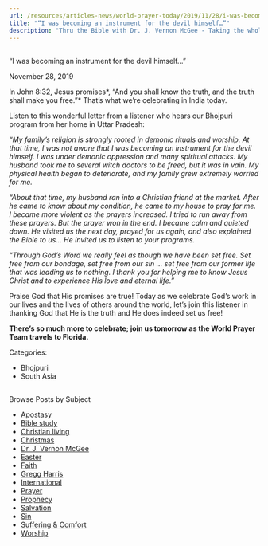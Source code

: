 ```yaml
---
url: /resources/articles-news/world-prayer-today/2019/11/28/i-was-becoming-an-instrument-for-the-devil-himself
title: "“I was becoming an instrument for the devil himself…”"
description: "Thru the Bible with Dr. J. Vernon McGee - Taking the whole Word to the whole world"
---
```







## 
 “I was becoming an instrument for the devil himself…”


November 28, 2019
![]()




In John 8:32, Jesus promises*, “And you shall know the truth, and the truth shall make you free.”* That’s what we’re celebrating in India today. 


Listen to this wonderful letter from a listener who hears our Bhojpuri program from her home in Uttar Pradesh:


*“My family’s religion is strongly rooted in demonic rituals and worship. At that time, I was not aware that I was becoming an instrument for the devil himself. I was under demonic oppression and many spiritual attacks. My husband took me to several witch doctors to be freed, but it was in vain. My physical health began to deteriorate, and my family grew extremely worried for me.* 


*“About that time, my husband ran into a Christian friend at the market. After he came to know about my condition, he came to my house to pray for me. I became more violent as the prayers increased. I tried to run away from these prayers. But the prayer won in the end. I became calm and quieted down. He visited us the next day, prayed for us again, and also explained the Bible to us… He invited us to listen to your programs.* 


*“Through God’s Word we really feel as though we have been set free. Set free from our bondage, set free from our sin … set free from our former life that was leading us to nothing. I thank you for helping me to know Jesus Christ and to experience His love and eternal life.”*


Praise God that His promises are true! Today as we celebrate God’s work in our lives and the lives of others around the world, let’s join this listener in thanking God that He is the truth and He does indeed set us free!


**There’s so much more to celebrate; join us tomorrow as the World Prayer Team travels to Florida.**



Categories: 


* Bhojpuri
* South Asia









## 
 Browse Posts by Subject


* [Apostasy](/resources/articles-news/-in-tags/tags/Apostasy)
* [Bible study](/resources/articles-news/-in-tags/tags/Bible-study)
* [Christian living](/resources/articles-news/-in-tags/tags/Christian-living)
* [Christmas](/resources/articles-news/-in-tags/tags/Christmas)
* [Dr. J. Vernon McGee](/resources/articles-news/-in-tags/tags/Dr-J-Vernon-McGee)
* [Easter](/resources/articles-news/-in-tags/tags/easter)
* [Faith](/resources/articles-news/-in-tags/tags/Faith)
* [Gregg Harris](/resources/articles-news/-in-tags/tags/Gregg-Harris)
* [International](/resources/articles-news/-in-tags/tags/International)
* [Prayer](/resources/articles-news/-in-tags/tags/prayer)
* [Prophecy](/resources/articles-news/-in-tags/tags/Prophecy)
* [Salvation](/resources/articles-news/-in-tags/tags/Salvation)
* [Sin](/resources/articles-news/-in-tags/tags/sin)
* [Suffering & Comfort](/resources/articles-news/-in-tags/tags/Suffering-Comfort)
* [Worship](/resources/articles-news/-in-tags/tags/worship)






